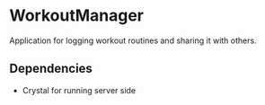 # WorkoutManager

Application for logging workout routines and sharing it with others.

## Dependencies

- Crystal for running server side
